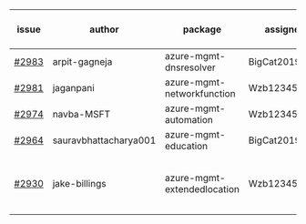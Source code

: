 | issue | author | package | assignee | bot advice | created date of issue | target release date | date from target |
| ------ | ------ | ------ | ------ | ------ | ------ | ------ | :-----: |
| [#2983](https://github.com/Azure/sdk-release-request/issues/2983) | arpit-gagneja | azure-mgmt-dnsresolver | BigCat20196 |  | 07-05 | 09-30 |  |
| [#2981](https://github.com/Azure/sdk-release-request/issues/2981) | jaganpani | azure-mgmt-networkfunction | Wzb123456789 |  | 07-05 | 07-19 |  |
| [#2974](https://github.com/Azure/sdk-release-request/issues/2974) | navba-MSFT | azure-mgmt-automation | Wzb123456789 |  | 07-05 | 07-19 |  |
| [#2964](https://github.com/Azure/sdk-release-request/issues/2964) | sauravbhattacharya001 | azure-mgmt-education | BigCat20196 | new comment. | 06-29 | 07-13 |  |
| [#2930](https://github.com/Azure/sdk-release-request/issues/2930) | jake-billings | azure-mgmt-extendedlocation | Wzb123456789 | close to release date.  It is a MultiAPI | 06-20 | 07-08 | 0 |

